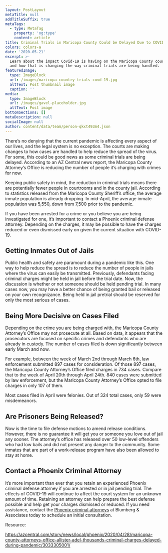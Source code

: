 ```yaml
---
layout: PostLayout
metaTitle: null
addTitleSuffix: true
metaTags:
  - type: MetaTag
    property: 'og:type'
    content: article
title: Criminal Trials in Maricopa County Could be Delayed Due to COVID-19
colors: colors-a
date: '2020-05-21'
excerpt: >-
  Learn about the impact Covid-19 is having on the Maricopa County court system
  and how that is changing the way criminal trials are being handled.
featuredImage:
  type: ImageBlock
  url: /images/maricopa-country-trials-covd-19.jpg
  altText: Post thumbnail image
  caption: ''
media:
  type: ImageBlock
  url: /images/gavel-placeholder.jpg
  altText: Post image
bottomSections: []
metaDescription: null
socialImage: null
author: content/data/team/person-qkxt493m4.json
---
```

There’s no denying that the current pandemic is affecting every aspect of our lives, and the legal system is no exception. The courts are making changes to how cases are handled to help reduce the spread of the virus. For some, this could be good news as some criminal trials are being delayed. According to an AZ Central news report, the Maricopa County Attorney’s Office is reducing the number of people it’s charging with crimes for now.

Keeping public safety in mind, the reduction in criminal trials means there are potentially fewer people in courtrooms and in the county jail. According to statistics released from the Maricopa County Sheriff’s office, the average inmate population is already dropping. In mid-April, the average inmate population was 5,550, down from 7,500 prior to the pandemic.

If you have been arrested for a crime or you believe you are being investigated for one, it’s important to contact a Phoenix criminal defense attorney. Depending on the charges, it may be possible to have the charges reduced or even dismissed early on given the current situation with COVID-19.

## **Getting Inmates Out of Jails**

Public health and safety are paramount during a pandemic like this. One way to help reduce the spread is to reduce the number of people in jails where the virus can easily be transmitted. Previously, defendants facing criminal charges might be held in jail before the trial date. Now, the discussion is whether or not someone should be held pending trial. In many cases now, you may have a better chance of being granted bail or released on your own recognizance. Being held in jail pretrial should be reserved for only the most serious of cases.

## **Being More Decisive on Cases Filed**

Depending on the crime you are being charged with, the Maricopa County Attorney’s Office may not prosecute at all. Based on data, it appears that the prosecutors are focused on specific crimes and defendants who are already in custody. The number of cases filed is down significantly between early March and now.

For example, between the week of March 2nd through March 6th, law enforcement submitted 897 cases for consideration. Of those 897 cases, the Maricopa County Attorney’s Office filed charges in 734 cases. Compare that to the week of April 20th through April 24th. 840 cases were submitted by law enforcement, but the Maricopa County Attorney’s Office opted to file charges in only 107 of them.

Most cases filed in April were felonies. Out of 324 total cases, only 59 were misdemeanors.

## **Are Prisoners Being Released?**

Now is the time to file defense motions to amend release conditions. However, there is no guarantee it will get you or someone you love out of jail any sooner. The attorney’s office has released over 50 low-level offenders who had low bails and did not present any danger to the community. Some inmates that are part of a work-release program have also been allowed to stay at home.

## **Contact a Phoenix Criminal Attorney**

It’s more important than ever that you retain an experienced Phoenix criminal defense attorney if you are arrested or in jail pending trial. The effects of COVID-19 will continue to affect the court system for an unknown amount of time. Retaining an attorney can help prepare the best defense possible and help get your charges dismissed or reduced. If you need assistance, contact the [Phoenix criminal attorneys](https://azblumberglaw.com/phoenix-criminal-attorney/) at Blumberg & Associates today to schedule an initial consultation.

Resource:

<https://azcentral.com/story/news/local/phoenix/2020/04/28/maricopa-county-attorneys-office-allister-adel-thousands-criminal-charges-delayed-during-pandemic/3033305001/>
